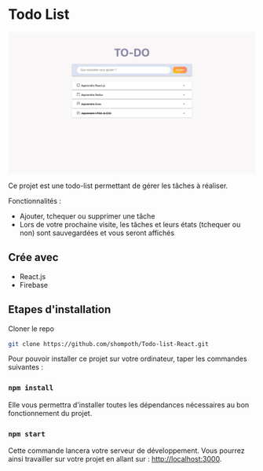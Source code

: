 # Todo List

![todo](https://github.com/shompoth/Todo-list-React/blob/main/src/assets/img/screenshot-todo.png)

Ce projet est une todo-list permettant de gérer les tâches à réaliser.

Fonctionnalités :
- Ajouter, tchequer ou supprimer une tâche
- Lors de votre prochaine visite, les tâches et leurs états (tchequer ou non) sont sauvegardées et vous seront affichés

## Crée avec

* React.js
* Firebase

## Etapes d'installation

Cloner le repo
```sh
git clone https://github.com/shompoth/Todo-list-React.git
```

Pour pouvoir installer ce projet sur votre ordinateur, taper les commandes suivantes :

### `npm install`

Elle vous permettra d'installer toutes les dépendances nécessaires au bon fonctionnement du projet.

### `npm start`

Cette commande lancera votre serveur de développement. Vous pourrez ainsi travailler sur votre projet en allant sur : [http://localhost:3000](http://localhost:3000).
